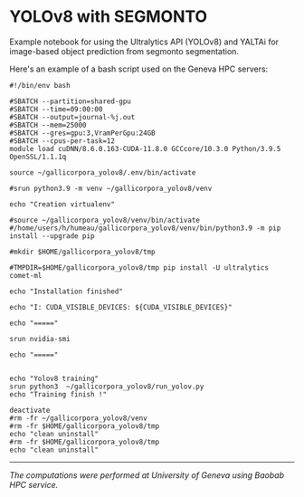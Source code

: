 # YOLOv8  with SEGMONTO

Example notebook for using the Ultralytics API (YOLOv8) and YALTAi for image-based object prediction from segmonto segmentation.

Here's an example of a bash script used on the Geneva HPC servers:

```
#!/bin/env bash

#SBATCH --partition=shared-gpu
#SBATCH --time=09:00:00
#SBATCH --output=journal-%j.out
#SBATCH --mem=25000
#SBATCH --gres=gpu:3,VramPerGpu:24GB
#SBATCH --cpus-per-task=12
module load cuDNN/8.6.0.163-CUDA-11.8.0 GCCcore/10.3.0 Python/3.9.5 OpenSSL/1.1.1q

source ~/gallicorpora_yolov8/.env/bin/activate

#srun python3.9 -m venv ~/gallicorpora_yolov8/venv

echo "Creation virtualenv"

#source ~/gallicorpora_yolov8/venv/bin/activate
#/home/users/h/humeau/gallicorpora_yolov8/venv/bin/python3.9 -m pip install --upgrade pip

#mkdir $HOME/gallicorpora_yolov8/tmp

#TMPDIR=$HOME/gallicorpora_yolov8/tmp pip install -U ultralytics comet-ml

echo "Installation finished"

echo "I: CUDA_VISIBLE_DEVICES: ${CUDA_VISIBLE_DEVICES}"

echo "====="

srun nvidia-smi

echo "====="


echo "Yolov8 training"
srun python3  ~/gallicorpora_yolov8/run_yolov.py
echo "Training finish !"

deactivate
#rm -fr ~/gallicorpora_yolov8/venv
#rm -fr $HOME/gallicorpora_yolov8/tmp
echo "clean uninstall"
#rm -fr $HOME/gallicorpora_yolov8/tmp
echo "clean uninstall"  
```

-------

*The computations were performed at University of Geneva using Baobab HPC service.*



